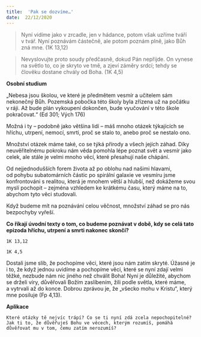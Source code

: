 ```yaml
---
title:  'Pak se dozvíme…'
date:  22/12/2020
---
```


> <p></p>
> Nyní vidíme jako v zrcadle, jen v hádance, potom však uzříme tváří v tvář. Nyní poznávám částečně, ale potom poznám plně, jako Bůh zná mne. (1K 13,12)

> <p></p>
> Nevyslovujte proto soudy předčasně, dokud Pán nepřijde. On vynese na světlo to, co je skryto ve tmě, a zjeví záměry srdcí; tehdy se člověku dostane chvály od Boha. (1K 4,5)

**Osobní studium**

„Nebesa jsou školou, ve které je předmětem vesmír a učitelem sám nekonečný Bůh. Pozemská pobočka této školy byla zřízena už na počátku v ráji. Až bude plán vykoupení dokončen, bude vyučování v této škole pokračovat.“ (Ed 301; Vých 176)

Možná i ty – podobně jako většina lidí – máš mnoho otázek týkajících se hříchu, utrpení, nemocí, smrti, proč se stalo to, anebo proč se nestalo ono.

Množství otázek máme také, co se týká přírody a všech jejích záhad. Díky neuvěřitelnému pokroku nám věda pomohla lépe poznat svět a vesmír jako celek, ale stále je velmi mnoho věcí, které přesahují naše chápání.

Od nejjednodušších forem života až po oblohu nad našimi hlavami, od pohybu subatomárních částic po spirální galaxie ve vesmíru jsme konfrontováni s realitou, která je mnohem větší a hlubší, než dokážeme svou myslí pochopit – zejména vzhledem ke krátkému času, který máme na to, abychom tyto věci studovali.

Když budeme mít na poznávání celou věčnost, množství záhad se pro nás bezpochyby vyřeší.

**Co říkají úvodní texty o tom, co budeme poznávat v době, kdy se celá tato epizoda hříchu, utrpení a smrti nakonec skončí?**

`1K 13,12`

`1K 4,5`

Dostali jsme slib, že pochopíme věci, které jsou nám zatím skryté. Úžasné je i to, že když jednou uvidíme a pochopíme věci, které se nyní zdají velmi těžké, nezbude nám nic jiného než chválit Boha! Nyní je důležité, abychom se drželi víry, důvěřovali Božím zaslíbením, žili podle světla, které máme, a vytrvali až do konce. Dobrou zprávou je, že „všecko mohu v Kristu“, který mne posiluje (Fp 4,13).

**Aplikace**

`Které otázky tě nejvíc trápí? Co se ti nyní zdá zcela nepochopitelné? Jak ti to, že důvěřuješ Bohu ve věcech, kterým rozumíš, pomáhá důvěřovat mu v tom, čemu zatím nerozumíš?`